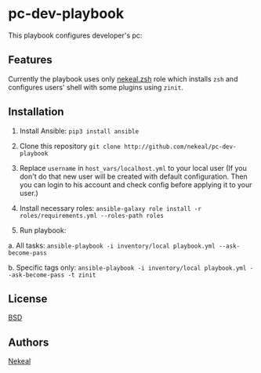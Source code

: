 # pc-dev-playbook


This playbook configures developer's pc:

## Features

Currently the playbook uses only [nekeal.zsh](https://github.com/nekeal/ansible-role-zsh) role which installs `zsh` and configures users' shell with some plugins using `zinit`.


## Installation

1. Install Ansible: `pip3 install ansible`

2. Clone this repository `git clone http://github.com/nekeal/pc-dev-playbook`

3. Replace `username` in `host_vars/localhost.yml` to your local user (If you don't do that new user will be created with default configuration. Then you can login to his account and check config before applying it to your user.)

4. Install necessary roles: `ansible-galaxy role install -r roles/requirements.yml --roles-path roles`

5. Run playbook:

  a. All tasks: `ansible-playbook -i inventory/local playbook.yml --ask-become-pass`

  b. Specific tags only: `ansible-playbook -i inventory/local playbook.yml --ask-become-pass -t zinit`

## License
[BSD](LICENSE)

## Authors
[Nekeal](https://github.com/nekeal)
